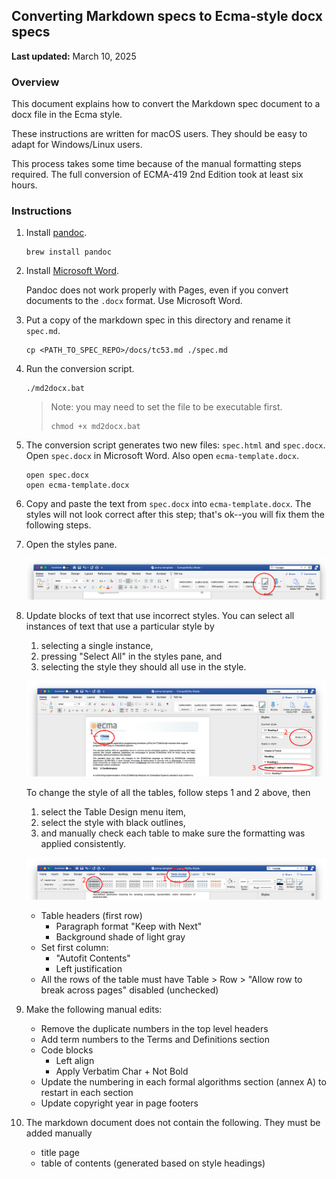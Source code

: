 ## Converting Markdown specs to Ecma-style docx specs

**Last updated:** March 10, 2025

### Overview

This document explains how to convert the Markdown spec document to a docx file in the Ecma style.

These instructions are written for macOS users. They should be easy to adapt for Windows/Linux users.

This process takes some time because of the manual formatting steps required. The full conversion of ECMA-419 2nd Edition took at least six hours.

### Instructions

1. Install [pandoc](https://pandoc.org/installing.html).
	
	```text
	brew install pandoc
	```
	
2. Install [Microsoft Word](https://www.microsoft.com/en-us/microsoft-365/word).

	Pandoc does not work properly with Pages, even if you convert documents to the `.docx` format. Use Microsoft Word.


3. Put a copy of the markdown spec in this directory and rename it `spec.md`.

	```text
	cp <PATH_TO_SPEC_REPO>/docs/tc53.md ./spec.md
	```

4. Run the conversion script.

	```text
	./md2docx.bat
	```
	
	> Note: you may need to set the file to be executable first.
	> 
	> ```text
	> chmod +x md2docx.bat
	> ```
	
5. The conversion script generates two new files: `spec.html` and `spec.docx`. Open `spec.docx` in Microsoft Word. Also open `ecma-template.docx`.

	```text
	open spec.docx
	open ecma-template.docx
	```
	
6. Copy and paste the text from `spec.docx` into `ecma-template.docx`. The styles will not look correct after this step; that's ok--you will fix them the following steps.

7. Open the styles pane.

	![Styles pane button](./assets/styles-pane.png)
	
8. Update blocks of text that use incorrect styles. You can select all instances of text that use a particular style by 
 
	1. selecting a single instance,
	2. pressing "Select All" in the styles pane, and 
	3. selecting the style they should all use in the style.

	![](./assets/update-all-styles.png)
	
	To change the style of all the tables, follow steps 1 and 2 above, then
	
	1. select the Table Design menu item,
	2. select the style with black outlines,
	3. and manually check each table to make sure the formatting was applied consistently.
	
	![](./assets/table-format.png)
	
	- Table headers (first row)
		- Paragraph format "Keep with Next"
		- Background shade of light gray
	- Set first column:
		- "Autofit Contents"
		- Left justification
	- All the rows of the table must have Table > Row > "Allow row to break across pages" disabled (unchecked)
	
9. Make the following manual edits:

	- Remove the duplicate numbers in the top level headers
	- Add term numbers to the Terms and Definitions section
	- Code blocks
		- Left align
		- Apply Verbatim Char + Not Bold
	- Update the numbering in each formal algorithms section (annex A) to restart in each section
	- Update copyright year in page footers

10. The markdown document does not contain the following. They must be added manually

	- title page
	- table of contents (generated based on style headings)

